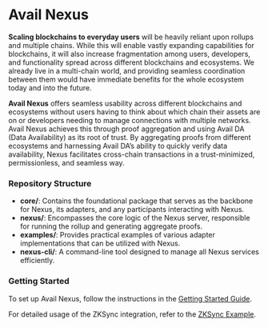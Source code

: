 # Avail Nexus

**Scaling blockchains to everyday users** will be heavily reliant upon rollups and multiple chains. While this will enable vastly expanding capabilities for blockchains, it will also increase fragmentation among users, developers, and functionality spread across different blockchains and ecosystems. We already live in a multi-chain world, and providing seamless coordination between them would have immediate benefits for the whole ecosystem today and into the future.

**Avail Nexus** offers seamless usability across different blockchains and ecosystems without users having to think about which chain their assets are on or developers needing to manage connections with multiple networks. Avail Nexus achieves this through proof aggregation and using Avail DA (Data Availability) as its root of trust. By aggregating proofs from different ecosystems and harnessing Avail DA’s ability to quickly verify data availability, Nexus facilitates cross-chain transactions in a trust-minimized, permissionless, and seamless way.

### Repository Structure

- **core/**: Contains the foundational package that serves as the backbone for Nexus, its adapters, and any participants interacting with Nexus.
- **nexus/**: Encompasses the core logic of the Nexus server, responsible for running the rollup and generating aggregate proofs.
- **examples/**: Provides practical examples of various adapter implementations that can be utilized with Nexus.
- **nexus-cli/**: A command-line tool designed to manage all Nexus services efficiently.

### Getting Started

To set up Avail Nexus, follow the instructions in the [Getting Started Guide](./docs/1_getting_started.md).

For detailed usage of the ZKSync integration, refer to the [ZKSync Example](./docs/2_zksync_example.md).
